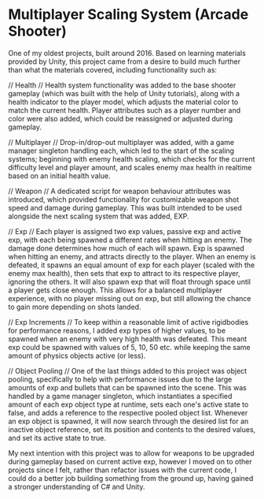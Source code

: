 # Multiplayer Scaling System (Arcade Shooter)

One of my oldest projects, built around 2016. Based on learning materials provided by Unity, this project came from a desire to build much further than what the materials covered, including functionality such as:

// Health // 
Health system functionality was added to the base shooter gameplay (which was built with the help of Unity tutorials), along with a health indicator to the player model, which adjusts the material color to match the current health. Player attributes such as a player number and color were also added, which could be reassigned or adjusted during gameplay.

// Multiplayer // 
Drop-in/drop-out multiplayer was added, with a game manager singleton handling each, which led to the start of the scaling systems; beginning with enemy health scaling, which checks for the current difficulty level and player amount, and scales enemy max health in realtime based on an initial health value.

// Weapon // 
A dedicated script for weapon behaviour attributes was introduced, which provided functionality for customizable weapon shot speed and damage during gameplay. This was built intended to be used alongside the next scaling system that was added, EXP.

// Exp // 
Each player is assigned two exp values, passive exp and active exp, with each being spawned a different rates when hitting an enemy. The damage done determines how much of each will spawn. Exp is spawned when hitting an enemy, and attracts directly to the player. When an enemy is defeated, it spawns an equal amount of exp for each player (scaled with the enemy max health), then sets that exp to attract to its respective player, ignoring the others. It will also spawn exp that will float through space until a player gets close enough. This allows for a balanced multiplayer experience, with no player missing out on exp, but still allowing the chance to gain more depending on shots landed.

// Exp Increments // 
To keep within a reasonable limit of active rigidbodies for performance reasons, I added exp types of higher values, to be spawned when an enemy with very high health was defeated. This meant exp could be spawned with values of 5, 10, 50 etc. while keeping the same amount of physics objects active (or less).

// Object Pooling // 
One of the last things added to this project was object pooling, specifically to help with performance issues due to the large amounts of exp and bullets that can be spawned into the scene. This was handled by a game manager singleton, which instantiates a specified amount of each exp object type at runtime, sets each one's active state to false, and adds a reference to the respective pooled object list. Whenever an exp object is spawned, it will now search through the desired list for an inactive object reference, set its position and contents to the desired values, and set its active state to true.

My next intention with this project was to allow for weapons to be upgraded during gameplay based on current active exp, however I moved on to other projects since I felt, rather than refactor issues with the current code, I could do a better job building something from the ground up, having gained a stronger understanding of C# and Unity.
